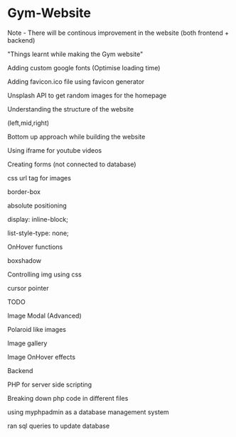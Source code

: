 # Gym-Website

Note - There will be continous improvement in the website (both frontend + backend)

  "Things learnt while making the Gym website"

Adding custom google fonts (Optimise loading time)

Adding favicon.ico file using favicon generator

Unsplash API to get random images for the homepage

Understanding the structure of the website

(left,mid,right)

Bottom up approach while building the website

Using iframe for youtube videos

Creating forms (not connected to database)

css url tag for images

border-box

absolute positioning

display: inline-block;

list-style-type: none;

OnHover functions

boxshadow

Controlling img using css

cursor pointer

TODO

Image Modal (Advanced)

Polaroid like images

Image gallery

Image OnHover effects

Backend

PHP for server side scripting

Breaking down php code in different files

using myphpadmin as a database management system

ran sql queries to update database
